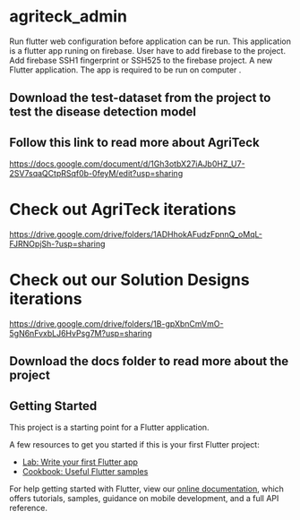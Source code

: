 # agriteck_admin

Run flutter web configuration before application can be run.
This application is a flutter app runing on firebase.
User have to add firebase to the project.
Add firebase SSH1 fingerprint or SSH525 to the firebase project. A new Flutter application.
The app is required to be run on computer .


## Download the test-dataset from the project to test the disease detection model

## Follow this link to read more about AgriTeck
https://docs.google.com/document/d/1Gh3otbX27iAJb0HZ_U7-2SV7sqaQCtpRSqf0b-0feyM/edit?usp=sharing

# Check out AgriTeck iterations
https://drive.google.com/drive/folders/1ADHhokAFudzFpnnQ_oMqL-FJRNOpjSh-?usp=sharing

# Check out our Solution Designs iterations
https://drive.google.com/drive/folders/1B-gpXbnCmVmO-5gN6nFvxbLJ6HvPsg7M?usp=sharing


## Download the docs folder to read more about the project

## Getting Started

This project is a starting point for a Flutter application.

A few resources to get you started if this is your first Flutter project:

- [Lab: Write your first Flutter app](https://flutter.dev/docs/get-started/codelab)
- [Cookbook: Useful Flutter samples](https://flutter.dev/docs/cookbook)

For help getting started with Flutter, view our
[online documentation](https://flutter.dev/docs), which offers tutorials,
samples, guidance on mobile development, and a full API reference.
